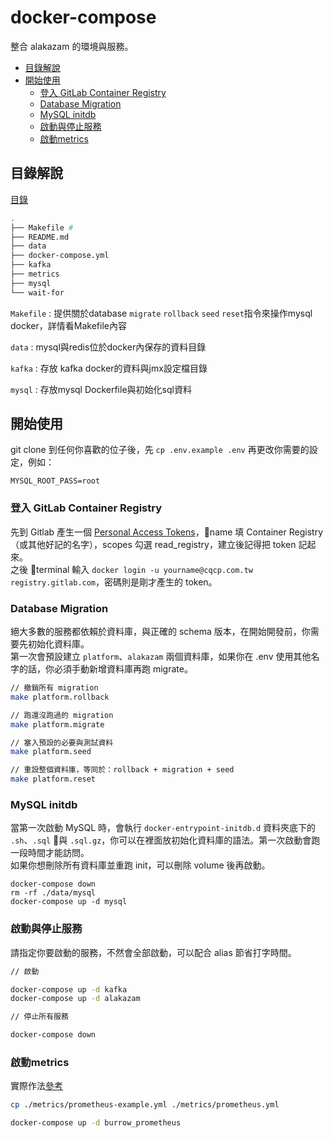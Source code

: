 # docker-compose

整合 alakazam 的環境與服務。

- [目錄解說](#目錄解說)
- [開始使用](#開始使用)
  - [登入 GitLab Container Registry](#登入-gitlab-container-registry)
  - [Database Migration](#database-migration)
  - [MySQL initdb](#mysql-initdb)
  - [啟動與停止服務](#啟動與停止服務)
  - [啟動metrics](#啟動metrics)



## 目錄解說

[目錄](https://gitlab.com/jetfueltw/cpw/alakazam/tree/develop/docker/docker-compose)

```bash
.
├── Makefile # 
├── README.md
├── data
├── docker-compose.yml
├── kafka
├── metrics
├── mysql
└── wait-for
```

`Makefile` : 提供關於database `migrate` `rollback` `seed` `reset`指令來操作mysql docker，詳情看Makefile內容

`data` : mysql與redis位於docker內保存的資料目錄

`kafka` : 存放 kafka docker的資料與jmx設定檔目錄

`mysql` : 存放mysql Dockerfile與初始化sql資料



## 開始使用

git clone 到任何你喜歡的位子後，先 `cp .env.example .env` 再更改你需要的設定，例如：
```
MYSQL_ROOT_PASS=root
```



### 登入 GitLab Container Registry

先到 Gitlab 產生一個 [Personal Access Tokens](https://gitlab.com/profile/personal_access_tokens)，name 填 Container Registry（或其他好記的名字），scopes 勾選 read_registry，建立後記得把 token 記起來。  
之後 terminal 輸入 `docker login -u yourname@cqcp.com.tw registry.gitlab.com`，密碼則是剛才產生的 token。



### Database Migration

絕大多數的服務都依賴於資料庫，與正確的 schema 版本，在開始開發前，你需要先初始化資料庫。  
第一次會預設建立 `platform`、`alakazam` 兩個資料庫，如果你在 .env 使用其他名字的話，你必須手動新增資料庫再跑 migrate。
```bash
// 撤銷所有 migration
make platform.rollback

// 跑還沒跑過的 migration
make platform.migrate

// 塞入預設的必要與測試資料
make platform.seed

// 重設整個資料庫，等同於：rollback + migration + seed
make platform.reset
```



### MySQL initdb

當第一次啟動 MySQL 時，會執行 `docker-entrypoint-initdb.d` 資料夾底下的 `.sh`、`.sql` 與 `.sql.gz`，你可以在裡面放初始化資料庫的語法。第一次啟動會跑一段時間才能訪問。  
如果你想刪除所有資料庫並重跑 init，可以刪除 volume 後再啟動。

```
docker-compose down
rm -rf ./data/mysql
docker-compose up -d mysql
```



### 啟動與停止服務

請指定你要啟動的服務，不然會全部啟動，可以配合 alias 節省打字時間。

```bash
// 啟動 

docker-compose up -d kafka 
docker-compose up -d alakazam 

// 停止所有服務

docker-compose down
```



### 啟動metrics

實際作法[參考](./metrics/README.md)

```bash
cp ./metrics/prometheus-example.yml ./metrics/prometheus.yml 

docker-compose up -d burrow_prometheus 
```
